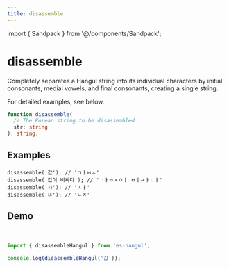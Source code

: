 ```yaml
---
title: disassemble
---
```


import { Sandpack } from '@/components/Sandpack';

# disassemble

Completely separates a Hangul string into its individual characters by initial consonants, medial vowels, and final consonants, creating a single string.

For detailed examples, see below.

```typescript
function disassemble(
  // The Korean string to be disassembled
  str: string
): string;
```

## Examples

```tsx
disassemble('값'); // 'ㄱㅏㅂㅅ'
disassemble('값이 비싸다'); // 'ㄱㅏㅂㅅㅇㅣ ㅂㅣㅆㅏㄷㅏ'
disassemble('ㅘ'); // 'ㅗㅏ'
disassemble('ㄵ'); // 'ㄴㅈ'
```

## Demo

<br />

<Sandpack>

```ts index.ts
import { disassembleHangul } from 'es-hangul';

console.log(disassembleHangul('값'));
```

</Sandpack>
